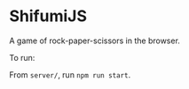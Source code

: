 # ShifumiJS

A game of rock-paper-scissors in the browser.

To run:

From `server/`, run `npm run start`.
